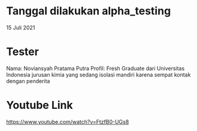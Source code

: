 # Tanggal dilakukan alpha_testing
15 Juli 2021
# Tester
Nama: Noviansyah Pratama Putra
Profil: Fresh Graduate dari Universitas Indonesia jurusan kimia yang sedang isolasi mandiri karena sempat kontak dengan penderita
# Youtube Link
https://www.youtube.com/watch?v=FtzfB0-UGs8
